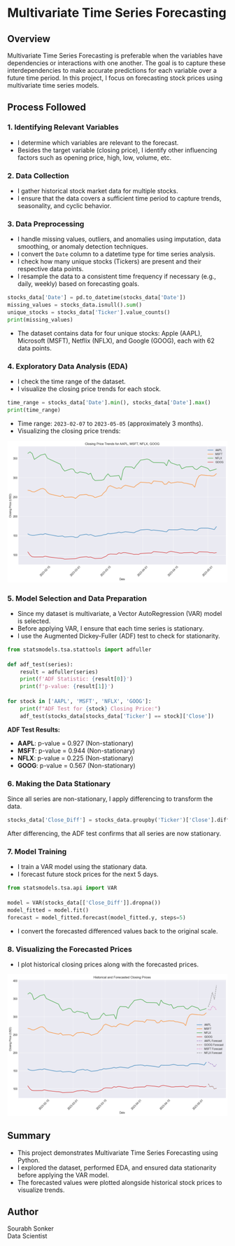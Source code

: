 # Multivariate Time Series Forecasting

## Overview
Multivariate Time Series Forecasting is preferable when the variables have dependencies or interactions with one another. The goal is to capture these interdependencies to make accurate predictions for each variable over a future time period. In this project, I focus on forecasting stock prices using multivariate time series models.

## Process Followed

### 1. Identifying Relevant Variables
- I determine which variables are relevant to the forecast.
- Besides the target variable (closing price), I identify other influencing factors such as opening price, high, low, volume, etc.

### 2. Data Collection
- I gather historical stock market data for multiple stocks.
- I ensure that the data covers a sufficient time period to capture trends, seasonality, and cyclic behavior.

### 3. Data Preprocessing
- I handle missing values, outliers, and anomalies using imputation, data smoothing, or anomaly detection techniques.
- I convert the `Date` column to a datetime type for time series analysis.
- I check how many unique stocks (Tickers) are present and their respective data points.
- I resample the data to a consistent time frequency if necessary (e.g., daily, weekly) based on forecasting goals.

```python
stocks_data['Date'] = pd.to_datetime(stocks_data['Date'])
missing_values = stocks_data.isnull().sum()
unique_stocks = stocks_data['Ticker'].value_counts()
print(missing_values)
```

- The dataset contains data for four unique stocks: Apple (AAPL), Microsoft (MSFT), Netflix (NFLX), and Google (GOOG), each with 62 data points.

### 4. Exploratory Data Analysis (EDA)
- I check the time range of the dataset.
- I visualize the closing price trends for each stock.

```python
time_range = stocks_data['Date'].min(), stocks_data['Date'].max()
print(time_range)
```

- Time range: `2023-02-07` to `2023-05-05` (approximately 3 months).
- Visualizing the closing price trends:

**![Closing Price Trends](https://github.com/Sourabh1710/Multivariate-Time-Series-Forecasting/blob/main/images/Closing%20Price%20Trends%20for%20AAPL%2C%20MSFT%2C%20NFLX%2C%20GOOG.png)**

### 5. Model Selection and Data Preparation
- Since my dataset is multivariate, a Vector AutoRegression (VAR) model is selected.
- Before applying VAR, I ensure that each time series is stationary.
- I use the Augmented Dickey-Fuller (ADF) test to check for stationarity.

```python
from statsmodels.tsa.stattools import adfuller

def adf_test(series):
    result = adfuller(series)
    print(f'ADF Statistic: {result[0]}')
    print(f'p-value: {result[1]}')

for stock in ['AAPL', 'MSFT', 'NFLX', 'GOOG']:
    print(f"ADF Test for {stock} Closing Price:")
    adf_test(stocks_data[stocks_data['Ticker'] == stock]['Close'])
```

**ADF Test Results:**
- **AAPL**: p-value = 0.927 (Non-stationary)
- **MSFT**: p-value = 0.944 (Non-stationary)
- **NFLX**: p-value = 0.225 (Non-stationary)
- **GOOG**: p-value = 0.567 (Non-stationary)

### 6. Making the Data Stationary
Since all series are non-stationary, I apply differencing to transform the data.

```python
stocks_data['Close_Diff'] = stocks_data.groupby('Ticker')['Close'].diff()
```

After differencing, the ADF test confirms that all series are now stationary.

### 7. Model Training
- I train a VAR model using the stationary data.
- I forecast future stock prices for the next 5 days.

```python
from statsmodels.tsa.api import VAR

model = VAR(stocks_data[['Close_Diff']].dropna())
model_fitted = model.fit()
forecast = model_fitted.forecast(model_fitted.y, steps=5)
```

- I convert the forecasted differenced values back to the original scale.

### 8. Visualizing the Forecasted Prices
- I plot historical closing prices along with the forecasted prices.

**![Forecasted Prices](https://github.com/Sourabh1710/Multivariate-Time-Series-Forecasting/blob/main/images/Historical%20and%20Forecasted%20Closing%20Prices.png)**

## Summary
- This project demonstrates Multivariate Time Series Forecasting using Python.
- I explored the dataset, performed EDA, and ensured data stationarity before applying the VAR model.
- The forecasted values were plotted alongside historical stock prices to visualize trends.

## Author
Sourabh Sonker <br>
Data Scientist

